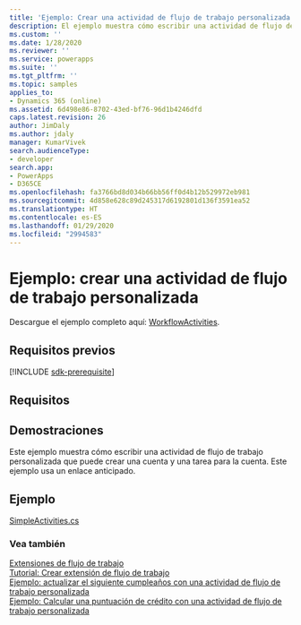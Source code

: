 ```yaml
---
title: 'Ejemplo: Crear una actividad de flujo de trabajo personalizada (Common Data Service) | Microsoft Docs'
description: El ejemplo muestra cómo escribir una actividad de flujo de trabajo personalizada que puede crear una cuenta y una tarea para la cuenta. Este ejemplo usa un enlace anticipado.
ms.custom: ''
ms.date: 1/28/2020
ms.reviewer: ''
ms.service: powerapps
ms.suite: ''
ms.tgt_pltfrm: ''
ms.topic: samples
applies_to:
- Dynamics 365 (online)
ms.assetid: 6d498e86-8702-43ed-bf76-96d1b4246dfd
caps.latest.revision: 26
author: JimDaly
ms.author: jdaly
manager: KumarVivek
search.audienceType:
- developer
search.app:
- PowerApps
- D365CE
ms.openlocfilehash: fa3766bd8d034b66bb56ff0d4b12b529972eb981
ms.sourcegitcommit: 4d858e628c89d245317d6192801d136f3591ea52
ms.translationtype: HT
ms.contentlocale: es-ES
ms.lasthandoff: 01/29/2020
ms.locfileid: "2994583"
---
```

# <a name="sample-create-a-custom-workflow-activity"></a>Ejemplo: crear una actividad de flujo de trabajo personalizada

Descargue el ejemplo completo aquí: [WorkflowActivities](https://github.com/microsoft/PowerApps-Samples/tree/master/cds/orgsvc/C%23/WorkflowActivities).

## <a name="prerequisites"></a>Requisitos previos

[!INCLUDE [sdk-prerequisite](../../../includes/sdk-prerequisite.md)]

  
## <a name="requirements"></a>Requisitos  

<!-- TODO: This sample will not use the SDK helper classes -->
  
## <a name="demonstrates"></a>Demostraciones  

Este ejemplo muestra cómo escribir una actividad de flujo de trabajo personalizada que puede crear una cuenta y una tarea para la cuenta. Este ejemplo usa un enlace anticipado.  
  
## <a name="example"></a>Ejemplo  

[SimpleActivities.cs](https://github.com/microsoft/PowerApps-Samples/blob/master/cds/orgsvc/C%23/WorkflowActivities/WorkflowActivities/SimpleActivities.cs)

### <a name="see-also"></a>Vea también 
 
[Extensiones de flujo de trabajo](workflow-extensions.md)<br />
[Tutorial: Crear extensión de flujo de trabajo](tutorial-create-workflow-extension.md)<br />
[Ejemplo: actualizar el siguiente cumpleaños con una actividad de flujo de trabajo personalizada](sample-update-next-birthday-using-custom-workflow-activity.md)<br />
[Ejemplo: Calcular una puntuación de crédito con una actividad de flujo de trabajo personalizada](sample-calculate-credit-score-custom-workflow-activity.md)

